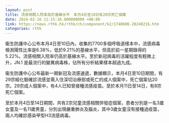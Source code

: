 ```yaml
---
layout: post
title: 流感相關入院率高於基線水平　本月4日至10日有20宗死亡個案
date: 2024-02-16 11:15:16.000000000 +08:00
link: https://news.rthk.hk/rthk/ch/component/k2/1740606-20240216.htm
categories: rthk
---
```


衞生防護中心公布本月4日至10日內，收集的7700多個呼吸道樣本中，流感病毒檢測陽性比率是6.38%，低於9.21%的基線水平，但高於前一星期錄得的5.22%。流感相關入院率仍高於基線水平。至於新冠病毒的活躍程度有輕微上升，JN.1 是最流行的變異病毒株，佔所有分析結果樣本超過九成。

衞生防護中心公布最新一期新冠及流感速遞，數據顯示，本月4日至10日期間，有29宗經化驗確診流感並需入住深切治療部或死亡的成人個案中，死亡個案佔20宗。29宗成人個案中，有4人已知曾接種流感疫苗。至於本月11日至14日，有8宗死亡個案。

至於本月4日至14日期間，共有2宗兒童流感相關併發症個案，患者分別是一名3歲女童及一名11歲男童，分別出現嚴重肺炎及腦炎，其中3歲女童沒有接種過疫苗，兩人均確診感染甲型H3流感病毒。

